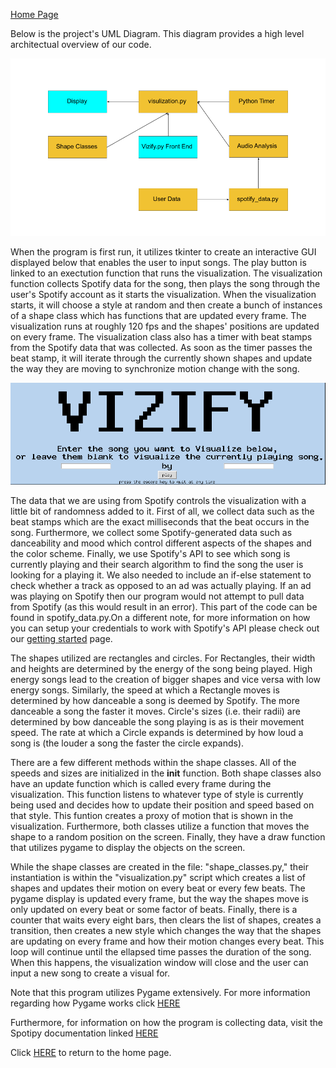 [Home Page](index.md)

Below is the project's UML Diagram.  This diagram provides a high level architectual overview of our code.

![UML_Diagram](images/UML.png)

When the program is first run, it utilizes tkinter to create an interactive GUI displayed below that enables the user to input songs. The play button is linked to an exectution function that runs the visualization. The visualization function collects Spotify data for the song, then plays the song through the user's Spotify account as it starts the visualization. When the visualization starts, it will choose a style at random and then create a bunch of instances of a shape class which has functions that are updated every frame. The visualization runs at roughly 120 fps and the shapes' positions are updated on every frame. The visualization class also has a timer with beat stamps from the Spotify data that was collected. As soon as the timer passes the beat stamp, it will iterate through the currently shown shapes and update the way they are moving to synchronize motion change with the song.

![Starting GUI](images/Vizipy_GUI.png)

The data that we are using from Spotify controls the visualization with a little bit of randomness added to it. First of all, we collect data such as the beat stamps which are the exact milliseconds that the beat occurs in the song. Furthermore, we collect some Spotify-generated data such as danceability and mood which control different aspects of the shapes and the color scheme. Finally, we use Spotify's API to see which song is currently playing and their search algorithm to find the song the user is looking for a playing it. We also needed to include an if-else statement to check whether a track as opposed to an ad was actually playing.  If an ad was playing on Spotify then our program would not attempt to pull data from Spotify (as this would result in an error).  This part of the code can be found in spotify_data.py.On a different note, for more information on how you can setup your credentials to work with Spotify's API please check out our [getting started](starting.md) page.  

The shapes utilized are rectangles and circles. For Rectangles, their width and heights are determined by the energy of the song being played.  High energy songs lead to the creation of bigger shapes and vice versa with low energy songs.  Similarly, the speed at which a Rectangle moves is determined by how danceable a song is deemed by Spotify.  The more danceable a song the faster it moves.  Circle's sizes (i.e. their radii) are determined by bow danceable the song playing is as is their movement speed.  The rate at which a Circle expands is determined by how loud a song is (the louder a song the faster the circle expands).

There are a few different methods within the shape classes. All of the speeds and sizes are initialized in the __init__ function. Both shape classes also have an update function which is called every frame during the visualization. This function listens to whatever type of style is currently being used and decides how to update their position and speed based on that style. This funtion creates a proxy of motion that is shown in the visualization. Furthermore, both classes utilize a function that moves the shape to a random position on the screen. Finally, they have a draw function that utilizes pygame to display the objects on the screen. 

While the shape classes are created in the file: "shape_classes.py," their instantiation is within the "visualization.py" script which creates a list of shapes and updates their motion on every beat or every few beats. The pygame display is updated every frame, but the way the shapes move is only updated on every beat or some factor of beats. Finally, there is a counter that waits every eight bars, then clears the list of shapes, creates a transition, then creates a new style which changes the way that the shapes are updating on every frame and how their motion changes every beat. This loop will continue until the ellapsed time passes the duration of the song. When this happens, the visualization window will close and the user can input a new song to create a visual for.

Note that this program utilizes Pygame extensively. For more information regarding how Pygame works click [HERE](https://www.pygame.org/docs/)

Furthermore, for information on how the program is collecting data, visit the Spotipy documentation linked [HERE](https://spotipy.readthedocs.io/en/latest/)

Click [HERE](index.md) to return to the home page.
